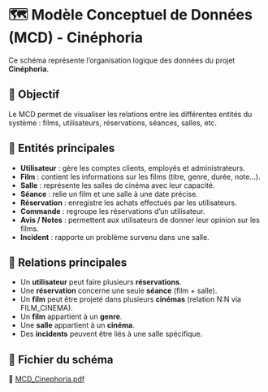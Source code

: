 # 🗺️ Modèle Conceptuel de Données (MCD) - Cinéphoria

Ce schéma représente l’organisation logique des données du projet **Cinéphoria**.

## 🎯 Objectif
Le MCD permet de visualiser les relations entre les différentes entités du système : films, utilisateurs, réservations, séances, salles, etc.

## 🧩 Entités principales
- **Utilisateur** : gère les comptes clients, employés et administrateurs.  
- **Film** : contient les informations sur les films (titre, genre, durée, note…).  
- **Salle** : représente les salles de cinéma avec leur capacité.  
- **Séance** : relie un film et une salle à une date précise.  
- **Réservation** : enregistre les achats effectués par les utilisateurs.  
- **Commande** : regroupe les réservations d’un utilisateur.  
- **Avis / Notes** : permettent aux utilisateurs de donner leur opinion sur les films.  
- **Incident** : rapporte un problème survenu dans une salle.

## 🔗 Relations principales
- Un **utilisateur** peut faire plusieurs **réservations**.  
- Une **réservation** concerne une seule **séance** (film + salle).  
- Un **film** peut être projeté dans plusieurs **cinémas** (relation N:N via FILM_CINEMA).  
- Un **film** appartient à un **genre**.  
- Une **salle** appartient à un **cinéma**.  
- Des **incidents** peuvent être liés à une salle spécifique.

## 📂 Fichier du schéma
📄 [MCD_Cinephoria.pdf](./MCD_Cinephoria.pdf)
